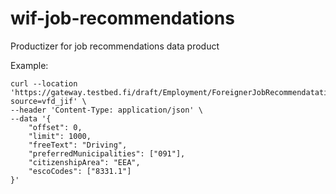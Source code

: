# wif-job-recommendations

Productizer for job recommendations data product

Example:

```
curl --location 'https://gateway.testbed.fi/draft/Employment/ForeignerJobRecommendatations?source=vfd_jif' \
--header 'Content-Type: application/json' \
--data '{
    "offset": 0,
    "limit": 1000,
    "freeText": "Driving",
    "preferredMunicipalities": ["091"],
    "citizenshipArea": "EEA",
    "escoCodes": ["8331.1"]
}'
```
